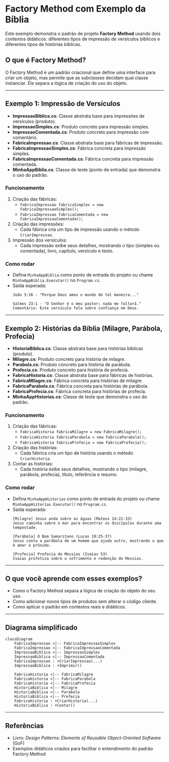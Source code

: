# Factory Method com Exemplo da Bíblia

Este exemplo demonstra o padrão de projeto **Factory Method** usando dois contextos didáticos: diferentes tipos de impressão de versículos bíblicos e diferentes tipos de histórias bíblicas.

## O que é Factory Method?
O Factory Method é um padrão criacional que define uma interface para criar um objeto, mas permite que as subclasses decidam qual classe instanciar. Ele separa a lógica de criação do uso do objeto.

---

## Exemplo 1: Impressão de Versículos

- **ImpressaoBiblica.cs**: Classe abstrata base para impressões de versículos (produto).
- **ImpressaoSimples.cs**: Produto concreto para impressão simples.
- **ImpressaoComentada.cs**: Produto concreto para impressão com comentário.
- **FabricaImpressao.cs**: Classe abstrata base para fábricas de impressão.
- **FabricaImpressaoSimples.cs**: Fábrica concreta para impressão simples.
- **FabricaImpressaoComentada.cs**: Fábrica concreta para impressão comentada.
- **MinhaAppBiblia.cs**: Classe de teste (ponto de entrada) que demonstra o uso do padrão.

### Funcionamento
1. Criação das fábricas:
   - `FabricaImpressao fabricaSimples = new FabricaImpressaoSimples();`
   - `FabricaImpressao fabricaComentada = new FabricaImpressaoComentada();`
2. Criação das impressões:
   - Cada fábrica cria um tipo de impressão usando o método `CriarImpressao`.
3. Impressão dos versículos:
   - Cada impressão exibe seus detalhes, mostrando o tipo (simples ou comentada), livro, capítulo, versículo e texto.

### Como rodar
- Defina `MinhaAppBiblia` como ponto de entrada do projeto ou chame `MinhaAppBiblia.Executar()` no `Program.cs`.
- Saída esperada:
  ```
  João 3:16 - "Porque Deus amou o mundo de tal maneira..."

  Salmos 23:1 - "O Senhor é o meu pastor; nada me faltará."
  Comentário: Este versículo fala sobre confiança em Deus.
  ```

---

## Exemplo 2: Histórias da Bíblia (Milagre, Parábola, Profecia)

- **HistoriaBiblica.cs**: Classe abstrata base para histórias bíblicas (produto).
- **Milagre.cs**: Produto concreto para história de milagre.
- **Parabola.cs**: Produto concreto para história de parábola.
- **Profecia.cs**: Produto concreto para história de profecia.
- **FabricaHistoria.cs**: Classe abstrata base para fábricas de histórias.
- **FabricaMilagre.cs**: Fábrica concreta para histórias de milagre.
- **FabricaParabola.cs**: Fábrica concreta para histórias de parábola.
- **FabricaProfecia.cs**: Fábrica concreta para histórias de profecia.
- **MinhaAppHistorias.cs**: Classe de teste que demonstra o uso do padrão.

### Funcionamento
1. Criação das fábricas:
   - `FabricaHistoria fabricaMilagre = new FabricaMilagre();`
   - `FabricaHistoria fabricaParabola = new FabricaParabola();`
   - `FabricaHistoria fabricaProfecia = new FabricaProfecia();`
2. Criação das histórias:
   - Cada fábrica cria um tipo de história usando o método `CriarHistoria`.
3. Contar as histórias:
   - Cada história exibe seus detalhes, mostrando o tipo (milagre, parábola, profecia), título, referência e resumo.

### Como rodar
- Defina `MinhaAppHistorias` como ponto de entrada do projeto ou chame `MinhaAppHistorias.Executar()` no `Program.cs`.
- Saída esperada:
  ```
  [Milagre] Jesus anda sobre as águas (Mateus 14:22-33)
  Jesus caminha sobre o mar para encontrar os discípulos durante uma tempestade.

  [Parábola] O Bom Samaritano (Lucas 10:25-37)
  Jesus conta a parábola de um homem que ajuda outro, mostrando o que é amar o próximo.

  [Profecia] Profecia do Messias (Isaías 53)
  Isaías profetiza sobre o sofrimento e redenção do Messias.
  ```

---

## O que você aprende com esses exemplos?
- Como o Factory Method separa a lógica de criação do objeto do seu uso.
- Como adicionar novos tipos de produtos sem alterar o código cliente.
- Como aplicar o padrão em contextos reais e didáticos.

---

## Diagrama simplificado

```mermaid
classDiagram
    FabricaImpressao <|-- FabricaImpressaoSimples
    FabricaImpressao <|-- FabricaImpressaoComentada
    ImpressaoBiblica <|-- ImpressaoSimples
    ImpressaoBiblica <|-- ImpressaoComentada
    FabricaImpressao : +CriarImpressao(...)
    ImpressaoBiblica : +Imprimir()

    FabricaHistoria <|-- FabricaMilagre
    FabricaHistoria <|-- FabricaParabola
    FabricaHistoria <|-- FabricaProfecia
    HistoriaBiblica <|-- Milagre
    HistoriaBiblica <|-- Parabola
    HistoriaBiblica <|-- Profecia
    FabricaHistoria : +CriarHistoria(...)
    HistoriaBiblica : +Contar()
```

---

## Referências
- Livro: *Design Patterns: Elements of Reusable Object-Oriented Software* (GoF)
- Exemplos didáticos criados para facilitar o entendimento do padrão Factory Method